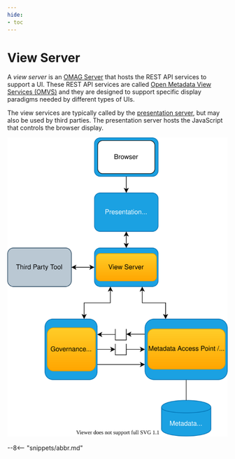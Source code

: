 ```yaml
---
hide:
- toc
---
```


<!-- SPDX-License-Identifier: CC-BY-4.0 -->
<!-- Copyright Contributors to the Egeria project 2020. -->

# View Server

A *view server* is an [OMAG Server](/egeria-docs/concepts/view-server) that hosts the REST API services to support a UI. These REST API services are called [Open Metadata View Services (OMVS)](/egeria-docs/services/omvs) and they are designed to support specific display paradigms needed by different types of UIs.

The view services are typically called by the [presentation server](presentation-server.md), but may also be used by third parties. The presentation server hosts the JavaScript that controls the browser display.

![A view server in the open metadata ecosystem](view-server.svg)

--8<-- "snippets/abbr.md"
